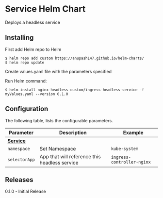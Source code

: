 # Service Helm Chart
Deploys a headless service


## Installing
First add Helm repo to Helm
```console
$ helm repo add custom https://anupash147.github.io/helm-charts/
$ helm repo update
```

Create values.yaml file with the parameters specified  

Run Helm command:  
```console
$ helm install nginx-headless custom/ingress-headless-service -f myValues.yaml --version 0.1.0
```
## Configuration
The following table, lists the configurable parameters.

Parameter | Description                                                                                                                                                                                                                                                                                    | Example
--- |------------------------------------------------------------------------------------------------------------------------------------------------------------------------------------------------------------------------------------------------------------------------------------------------| ---
**[Service](#adding-service)** |
`namespace` | Set Namespace                                                                                                                                                                                                                                                                 | `kube-system`
`selectorApp` | App that will reference this headless service                                                                                                                                                                                                                               | `ingress-controller-nginx`

## Releases

0.1.0 - Initial Release

